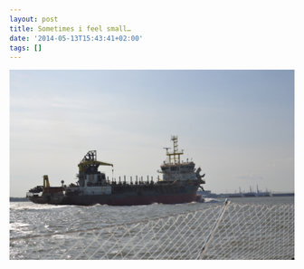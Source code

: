```yaml
---
layout: post
title: Sometimes i feel small…
date: '2014-05-13T15:43:41+02:00'
tags: []
---
```

![Sometimes i feel small…](/files/tumblr_n5im4tqkfp1tq106bo1_1280.jpg)

